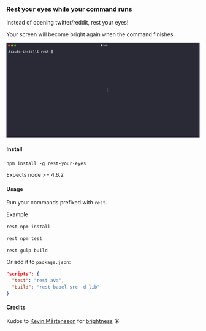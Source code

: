 ### Rest your eyes while your command runs

Instead of opening twitter/reddit, rest your eyes!

Your screen will become bright again when the command finishes.

![rest your eyes](https://raw.githubusercontent.com/siddharthkp/rest-your-eyes/master/demo-install.gif)

#### Install

`npm install -g rest-your-eyes`

Expects node >= 4.6.2

#### Usage

Run your commands prefixed with `rest`.

Example

`rest npm install`

`rest npm test`

`rest gulp build`


Or add it to `package.json`:

```json
"scripts": {
  "test": "rest ava",
  "build": "rest babel src -d lib"
}
```

#### Credits

Kudos to [Kevin Mårtensson](https://github.com/kevva) for [brightness](https://github.com/kevva/brightness) ☀️
